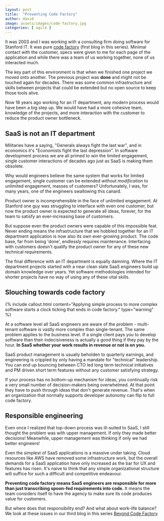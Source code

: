 ```yaml
---
layout: post
title:  "Preventing Code Factory"
author: david
image: assets/images/code-factory.jpg
categories: [ agile ]
---
```

It was 2003 and I was working with a consulting firm doing software for Stanford IT. It was pure 
[code factory]({{site.baseurl}}/agile/2021/08/16/code-factory.html) (first blog in this series). Minimal contact with 
the customer, specs were given to me for each page of the application and while there was a team of us working together, 
none of us interacted much.

The key part of this environment is that when we finished one project we moved onto another. The previous project
was **done** and might not be touched again for decades. There was some common infrastructure and skills between 
projects that could be extended but no open source to keep those tools alive.

Now 18 years ago working for an IT department, any modern process would have been a big step up. We would have had a 
more cohesive team, knowledge of the projects, and more interaction with the customer to reduce the product owner 
bottleneck.

## SaaS is not an IT department
Militaries have a saying, "Generals always fight the last war", and in economics it's 
"Economists fight the last depression". In software development process we are all primed to win the limited 
engagement, single customer interactions of decades ago just as SaaS is making them obsolete.

Why would engineers believe the same system that works for limited engagement, single customer can be extended 
_without modification_ to unlimited engagement, masses of customers? Unfortunately, I was, for many years, one of the 
engineers swallowing this canard.

Product owner is incomprehensible in the face of unlimited engagement. At Stanford one guy was struggling to interface 
with even one customer, but now the product owner is expected to generate all ideas, forever, for the team to satisfy an 
ever-increasing base of customers.

But suppose even the product owners were capable of this impossible feat. Never ending means the infrastructure that
we hobbled together for an IT department application is now also its own ever-growing product. The code base, far
from being 'done', endlessly requires maintenance. Interfacing with customers doesn't qualify the product owner
for any of these new technical requirements.

The final difference with an IT department is equally damning. Where the IT department projects started with a
near clean slate SaaS engineers build up domain knowledge over years. Yet software methodologies intended for shorter
projects have no way of using any of these vital skills.

## Slouching towards code factory
{% include callout.html
content="Applying simple process to more complex software starts a clock ticking that ends in code factory."
type="warning" %}

At a software level all SaaS engineers are aware of the problem - multi-tenant software is vastly more complex than
single-tenant. The same problem applies to the business level. If a single client pays you to develop software than 
their indecisiveness is actually a good thing if they pay by the hour. **In SaaS whether your work results in 
revenue or not is on you.**

SaaS product management is usually beholden to quarterly earnings, and engineering is crippled by only having a mandate
for "technical" leadership. You can end up bouncing between CTO led long term technical initiatives and PM driven short
term features without any customer satisfying strategy. 

If your process has no bottom-up mechanism for ideas, you continually risk a very small number of decision-makers 
being overwhelmed. At that point they have to push through ideas that don't generate revenue. That's when
an organization that normally supports developer autonomy can flip to full code factory.

## Responsible engineering
Even once I realized that top-down process was ill-suited to SaaS, I still thought the problem was with upper 
management. If only they made better decisions! Meanwhile, upper management was thinking if only we had better 
engineers!

Even the simplest of SaaS applications is a massive under taking. Cloud resources like AWS have removed some
infrastructure work, but the overall demands for a SaaS application have only increased as the bar for UX and features
has risen. It's naive to think that any simple organizational structure will suffice for such a difficult and 
competitive endeavour.

**Preventing code factory means SaaS engineers are responsible for more than just transcribing spoon-fed requirements 
into code.** It means the team considers itself to have the agency to make sure its code produces value for 
customers.

But where does that responsibility end? And what about work-life balance? We look at these issues in our third blog 
in this series [Beyond Code Factory]().